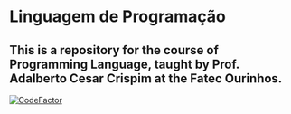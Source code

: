 # Linguagem de Programação

This is a repository for the course of Programming Language, taught by Prof. Adalberto Cesar Crispim at the Fatec Ourinhos.
--
[![CodeFactor](https://www.codefactor.io/repository/github/luisfelipefrancisco/linguagem-de-programacao/badge)](https://www.codefactor.io/repository/github/luisfelipefrancisco/linguagem-de-programacao)

